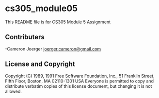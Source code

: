 # cs305_module05
This README file is for CS305 Module 5 Assignment

## Contributers
-Cameron Joerger <joerger.cameron@gmail.com>

## License and Copyright
 Copyright (C) 1989, 1991 Free Software Foundation, Inc.,
 51 Franklin Street, Fifth Floor, Boston, MA 02110-1301 USA
 Everyone is permitted to copy and distribute verbatim copies
 of this license document, but changing it is not allowed.
